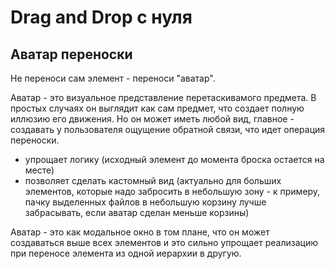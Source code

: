# Drag and Drop с нуля

## Аватар переноски

Не переноси сам элемент - переноси "аватар".

Аватар - это визуальное представление перетаскивамого предмета. В простых случаях он выглядит как сам предмет, что создает полную иллюзию его движения. Но он может иметь любой вид, главное - создавать у пользователя ощущение обратной связи, что идет операция переноски.

- упрощает логику (исходный элемент до момента броска остается на месте)
- позволяет сделать кастомный вид (актуально для больших элементов, которые надо забросить в небольшую зону - к примеру, пачку выделенных файлов в небольшую корзину лучше забрасывать, если аватар сделан меньше корзины)

Аватар - это как модальное окно в том плане, что он может создаваться выше всех элементов и это сильно упрощает реализацию при переносе элемента из одной иерархии в другую.

